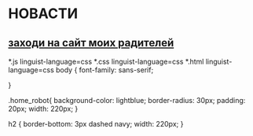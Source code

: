 # НОВАСТИ
## [заходи на сайт моих радителей](https://github.com/maike1230/-llo.git)
*.js linguist-language=css
*.css linguist-language=css
*.html linguist-language=css
body {
    font-family: sans-serif;
    
}

.home_robot{
    background-color: lightblue;
    border-radius: 30px;
    padding: 20px;
    width: 220px;
}

h2 {
    border-bottom: 3px dashed navy;
    width: 220px;
}
